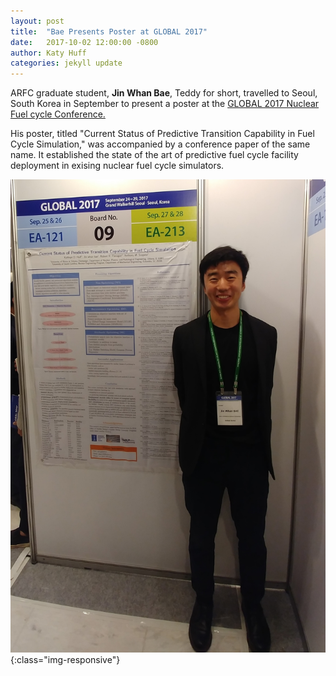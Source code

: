 ```yaml
---
layout: post
title:  "Bae Presents Poster at GLOBAL 2017"
date:   2017-10-02 12:00:00 -0800
author: Katy Huff
categories: jekyll update
---
```


ARFC graduate student, **Jin Whan Bae**, Teddy for short, travelled to Seoul, 
South Korea in September to present a poster at the [GLOBAL 2017 Nuclear Fuel 
cycle Conference.](http://www.global2017.org/)

His poster, titled "Current Status of Predictive Transition Capability in Fuel 
Cycle Simulation," was accompanied by a conference paper of the same name. It 
established the state of the art of predictive fuel cycle facility deployment 
in exising nuclear fuel cycle simulators.

![bae-global-2017.jpg](/img/pres/bae-global-2017.jpg){:class="img-responsive"}

